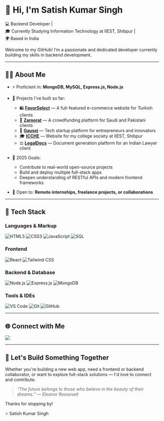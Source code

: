# 👋 Hi, I'm Satish Kumar Singh

💻 Backend Developer |  
🎓 Currently Studying Information Technology at IIEST, Shibpur |  
🌍 Based in India

Welcome to my GitHub! I'm a passionate and dedicated developer currently building my skills in backend development.

---

## 👨‍💻 About Me

- ⚡ Proficient in: **MongoDB, MySQL, Express.js, Node.js**
- 🚀 Projects I've built so far:
  - 🛍️ [**FavorSelect**](https://favorselect.com) — A full-featured e-commerce website for Turkish clients
  - 💸 [**Zaroorat**](https://zaroorat.xyz) — A crowdfunding platform for Saudi and Pakistani clients
  - 🚀 [**Gausej**](https://gausej.tech) — Tech startup platform for entrepreneurs and innovators
  - 🎓 [**ICCHE**](https://icche.vercel.app) — Website for my college society at IIEST, Shibpur
  - ⚖️ [**LegalDocs**](https://frontend-black-nine-35.vercel.app) — Document generation platform for an Indian Lawyer client

- 🎯 2025 Goals:
  - Contribute to real-world open-source projects
  - Build and deploy multiple full-stack apps
  - Deepen understanding of RESTful APIs and modern frontend frameworks

- 🤝 Open to: **Remote internships, freelance projects, or collaborations**

---

## 🧰 Tech Stack

### **Languages & Markup**
![HTML5](https://img.shields.io/badge/HTML5-e34c26?style=flat-square&logo=html5&logoColor=white)
![CSS3](https://img.shields.io/badge/CSS3-264de4?style=flat-square&logo=css3&logoColor=white)
![JavaScript](https://img.shields.io/badge/JavaScript-f7df1e?style=flat-square&logo=javascript&logoColor=black)
![SQL](https://img.shields.io/badge/SQL-4479A1?style=flat-square&logo=postgresql&logoColor=white)

### **Frontend**
![React](https://img.shields.io/badge/React-61dafb?style=flat-square&logo=react&logoColor=black)
![Tailwind CSS](https://img.shields.io/badge/Tailwind_CSS-38bdf8?style=flat-square&logo=tailwind-css&logoColor=white)

### **Backend & Database**
![Node.js](https://img.shields.io/badge/Node.js-339933?style=flat-square&logo=node.js&logoColor=white)
![Express.js](https://img.shields.io/badge/Express.js-404d59?style=flat-square&logo=express&logoColor=white)
![MongoDB](https://img.shields.io/badge/MongoDB-47A248?style=flat-square&logo=mongodb&logoColor=white)

### **Tools & IDEs**
![VS Code](https://img.shields.io/badge/VS_Code-007acc?style=flat-square&logo=visual-studio-code&logoColor=white)
![Git](https://img.shields.io/badge/Git-F05032?style=flat-square&logo=git&logoColor=white)
![GitHub](https://img.shields.io/badge/GitHub-181717?style=flat-square&logo=github&logoColor=white)

---

## 🌐 Connect with Me

<p align="left">
  <a href="https://www.linkedin.com/in/satish-singh-8b1786273" target="_blank">
    <img src="https://img.shields.io/badge/LinkedIn-0077B5?style=flat-square&logo=linkedin&logoColor=white" />
  </a>
</p>

---

## 📢 Let's Build Something Together

Whether you're building a new web app, need a frontend or backend collaborator, or want to explore full-stack solutions — I'd love to connect and contribute.

> _“The future belongs to those who believe in the beauty of their dreams.” — Eleanor Roosevelt_

Thanks for stopping by!

⭐ Satish Kumar Singh
